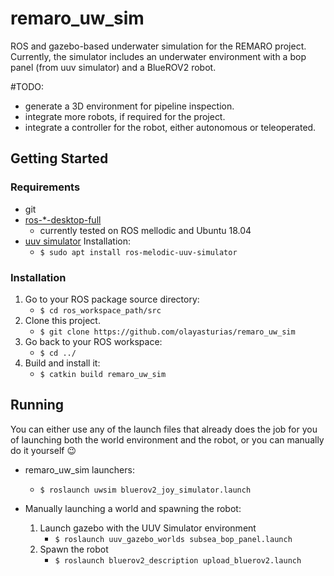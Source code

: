 # remaro_uw_sim
ROS and gazebo-based underwater simulation for the REMARO project.
Currently, the simulator includes an underwater environment with a bop panel (from uuv simulator) and a BlueROV2 robot.

#TODO: 

- generate a 3D environment for pipeline inspection.
- integrate more robots, if required for the project.
- integrate a controller for the robot, either autonomous or teleoperated.


## Getting Started

### Requirements ###
- git
- [ros-\*-desktop-full](http://wiki.ros.org/ROS/Installation)
  - currently tested on ROS mellodic and Ubuntu 18.04
- [uuv simulator](https://uuvsimulator.github.io/) Installation:
   - `$ sudo apt install ros-melodic-uuv-simulator`


### Installation ###
 1. Go to your ROS package source directory:
    - `$ cd ros_workspace_path/src`
 2. Clone this project.
    - `$ git clone https://github.com/olayasturias/remaro_uw_sim`
 3. Go back to your ROS workspace:
    - `$ cd ../`
 4. Build and install it:
    - `$ catkin build remaro_uw_sim`

## Running ##

You can either use any of the launch files that already does the job for you of launching both the world environment and the robot, or you can manually do it yourself :wink:

- remaro_uw_sim launchers:
    - `$ roslaunch uwsim bluerov2_joy_simulator.launch`

- Manually launching a world and spawning the robot:
    1. Launch gazebo with the UUV Simulator environment 
       - `$ roslaunch uuv_gazebo_worlds subsea_bop_panel.launch`
    2. Spawn the robot
       - `$ roslaunch bluerov2_description upload_bluerov2.launch`  